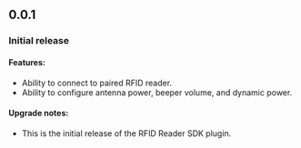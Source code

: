 ## 0.0.1
### Initial release

#### Features:
- Ability to connect to paired RFID reader.
- Ability to configure antenna power, beeper volume, and dynamic power.

#### Upgrade notes:
- This is the initial release of the RFID Reader SDK plugin.